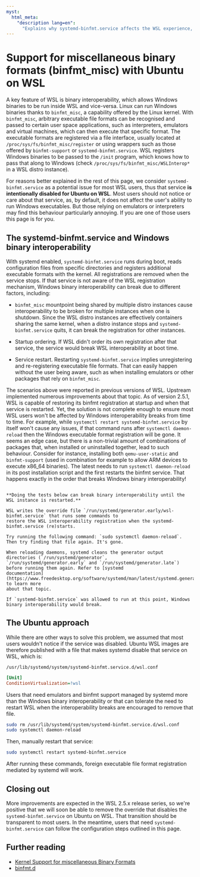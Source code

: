 ```yaml
---
myst:
  html_meta:
    "description lang=en":
      "Explains why systemd-binfmt.service affects the WSL experience, our approach to the service on the Ubuntu distro and how users can configure the behaviour."
---
```


# Support for miscellaneous binary formats (binfmt_misc) with Ubuntu on WSL

A key feature of  WSL is binary interoperability, which allows
Windows binaries to be run inside WSL and vice-versa. Linux can run Windows binaries thanks to `binfmt_misc`, a
capability offered by the Linux kernel. With `binfmt_misc`, arbitrary executable file formats can be recognised and
passed to certain user space applications, such as interpreters, emulators and virtual machines, which can then
execute that specific format. The executable formats are registered via a file interface, usually located at
`/proc/sys/fs/binfmt_misc/register` or using wrappers such as those offered by `binfmt-support` or
`systemd-binfmt.service`. WSL registers Windows binaries to be passed to the `/init` program, which knows how
to pass that along to Windows (check `/proc/sys/fs/binfmt_misc/WSLInterop*` in a WSL distro instance).

For reasons better explained in the rest of this page, we consider `systemd-binfmt.service` as a potential
issue for most WSL users, thus that service **is intentionally disabled for Ubuntu on WSL**. Most users should
not notice or care about that service, as, by default, it does not affect the user's ability to run Windows
executables. But those relying on emulators or interpreters may find this behaviour particularly annoying. If
you are one of those users this page is for you.

## The systemd-binfmt.service and Windows binary interoperability

With systemd enabled, `systemd-binfmt.service` runs during boot, reads configuration files from specific
directories and registers additional executable formats with the kernel. All registrations are removed when
the service stops. If that service is not aware of the WSL registration mechanism, Windows binary
interoperability can break due to different factors, including:

- `binfmt_misc` mountpoint being shared by multiple distro instances cause interoperability to be broken for
multiple instances when one is shutdown. Since the WSL distro instances are effectively containers sharing the
same kernel, when a distro instance stops and `systemd-binfmt.service` quits, it can break the registration
for other instances.

- Startup ordering. If WSL didn't order its own registration after that service, the service would break WSL
interoperability at boot time.

- Service restart. Restarting `systemd-binfmt.service` implies unregistering and re-registering executable
file formats. That can easily happen without the user being aware, such as when installing emulators or other
packages that rely on `binfmt_misc`.

The scenarios above were reported in previous versions of WSL. Upstream implemented numerous improvements
about that topic. As of version 2.5.1, WSL is capable of restoring its binfmt registration at startup and when
that service is restarted. Yet, the solution is not complete enough to ensure most WSL users won't be affected
by Windows interoperability breaks from time to time. For example, while `systemctl restart
systemd-binfmt.service` by itself won't cause any issues, if that command runs after `systemctl daemon-reload`
then the Windows executable format registration will be gone. It seems an edge case, but there is a
non-trivial amount of combinations of packages that, when installed or uninstalled together, lead to such
behaviour. Consider for instance, installing both `qemu-user-static` and `binfmt-support` (used in combination
for example to allow ARM devices to execute x86_64 binaries). The latest needs to run `systemctl daemon-reload`
in its post installation script and the first restarts the binfmt service. That happens exactly in the order
that breaks Windows binary interoperability!

```{warning} If you really want to understand why that happens

**Doing the tests below can break binary interoperability until the WSL instance is restarted.**

WSL writes the override file `/run/systemd/generator.early/wsl-binfmt.service` that runs some commands to
restore the WSL interoperability registration when the systemd-binfmt.service (re)starts.

Try running the following command: `sudo systemctl daemon-reload`.
Then try finding that file again. It's gone.

When reloading daemons, systemd cleans the generator output directories (`/run/systemd/generator`,
`/run/systemd/generator.early` and `/run/systemd/generator.late`) before running them again. Refer to [systemd
documentation](https://www.freedesktop.org/software/systemd/man/latest/systemd.generator.html) to learn more
about that topic.

If `systemd-binfmt.service` was allowed to run at this point, Windows binary interoperability would break.
```


## The Ubuntu approach

While there are other ways to solve this problem, we assumed that most users wouldn't notice if the service was
disabled. Ubuntu WSL images are therefore published with a file that makes systemd disable that service on WSL,
which is:

`/usr/lib/systemd/system/systemd-binfmt.service.d/wsl.conf`

```ini
[Unit]
ConditionVirtualization=!wsl
```

Users that need emulators and binfmt support managed by systemd more than the Windows binary
interoperability or that can tolerate the need to restart WSL when the interoperability breaks are encouraged
to remove that file.

```bash
sudo rm /usr/lib/systemd/system/systemd-binfmt.service.d/wsl.conf
sudo systemctl daemon-reload
```

Then, manually restart that service:

```bash
sudo systemctl restart systemd-binfmt.service
```

After running these commands, foreign executable file format registration mediated by systemd will work.

## Closing out

More improvements are expected in the WSL 2.5.x release series, so we're positive that we will soon be able to remove the
override that disables the `systemd-binfmt.service` on Ubuntu on WSL. That transition should be
transparent to most users. In the meantime, users that need `systemd-binfmt.service` can follow the configuration steps outlined in
this page.

## Further reading

- [Kernel Support for miscellaneous Binary Formats](https://docs.kernel.org/admin-guide/binfmt-misc.html)
- [binfmt.d](https://www.freedesktop.org/software/systemd/man/latest/binfmt.d.html#)
